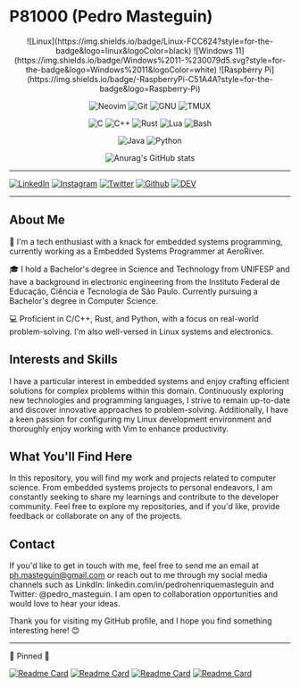 # P81000 (Pedro Masteguin) 
<div align="center">
![Linux](https://img.shields.io/badge/Linux-FCC624?style=for-the-badge&logo=linux&logoColor=black)
![Windows 11](https://img.shields.io/badge/Windows%2011-%230079d5.svg?style=for-the-badge&logo=Windows%2011&logoColor=white)
![Raspberry Pi](https://img.shields.io/badge/-RaspberryPi-C51A4A?style=for-the-badge&logo=Raspberry-Pi)

![Neovim](https://img.shields.io/badge/NeoVim-%2357A143.svg?&style=for-the-badge&logo=neovim&logoColor=white)
![Git](https://img.shields.io/badge/GIT-E44C30?style=for-the-badge&logo=git&logoColor=white)
![GNU](https://img.shields.io/badge/GNU%20Bash-4EAA25?style=for-the-badge&logo=GNU%20Bash&logoColor=white)
![TMUX](https://img.shields.io/badge/tmux-1BB91F?style=for-the-badge&logo=tmux&logoColor=white)

![C](https://img.shields.io/badge/c-%2300599C.svg?style=for-the-badge&logo=c&logoColor=white) 
![C++](https://img.shields.io/badge/c++-%2300599C.svg?style=for-the-badge&logo=c%2B%2B&logoColor=white)
![Rust](https://img.shields.io/badge/Rust-000000?style=for-the-badge&logo=rust&logoColor=white)
![Lua](https://img.shields.io/badge/Lua-2C2D72?style=for-the-badge&logo=lua&logoColor=white)
![Bash](https://img.shields.io/badge/Shell_Script-121011?style=for-the-badge&logo=gnu-bash&logoColor=white)

![Java](https://img.shields.io/badge/java-%23ED8B00.svg?style=for-the-badge&logo=openjdk&logoColor=white)
![Python](https://img.shields.io/badge/python-3670A0?style=for-the-badge&logo=python&logoColor=ffdd54)


![Anurag's GitHub stats](https://github-readme-stats.vercel.app/api?username=P81000&show_icons=true&theme=nord)
</div>

---

[![LinkedIn](https://img.shields.io/badge/LinkedIn-0077B5?style=for-the-badge&logo=linkedin&logoColor=white)](https://www.linkedin.com/in/pedrohenriquemasteguin) [![Instagram](https://img.shields.io/badge/Instagram-E4405F?style=for-the-badge&logo=instagram&logoColor=white)](https://instagram.com/pedro_masteguin)
[![Twitter](https://img.shields.io/badge/Twitter-1DA1F2?style=for-the-badge&logo=twitter&logoColor=white)](https://twitter.com/pedro_masteguin)
[![Github](https://img.shields.io/badge/GitHub-100000?style=for-the-badge&logo=github&logoColor=white)](https://github.com/P81000)
[![DEV](https://img.shields.io/badge/website-000000?style=for-the-badge&logo=About.me&logoColor=white)](https://dev.to/p81000)

---

## About Me
🤖 I'm a tech enthusiast with a knack for embedded systems programming, currently working as a Embedded Systems Programmer at AeroRiver.

🎓 I hold a Bachelor's degree in Science and Technology from UNIFESP and have a background in electronic engineering from the Instituto Federal de Educação, Ciência e Tecnologia de São Paulo. Currently pursuing a Bachelor's degree in Computer Science.

💻 Proficient in C/C++, Rust, and Python, with a focus on real-world problem-solving. I'm also well-versed in Linux systems and electronics.

## Interests and Skills
I have a particular interest in embedded systems and enjoy crafting efficient solutions for complex problems within this domain. Continuously exploring new technologies and programming languages, I strive to remain up-to-date and discover innovative approaches to problem-solving. Additionally, I have a keen passion for configuring my Linux development environment and thoroughly enjoy working with Vim to enhance productivity.

## What You'll Find Here
In this repository, you will find my work and projects related to computer science. From embedded systems projects to personal endeavors, I am constantly seeking to share my learnings and contribute to the developer community. Feel free to explore my repositories, and if you'd like, provide feedback or collaborate on any of the projects.

## Contact
If you'd like to get in touch with me, feel free to send me an email at ph.masteguin@gmail.com or reach out to me through my social media channels such as LinkdIn: linkedin.com/in/pedrohenriquemasteguin and Twitter: @pedro_masteguin. I am open to collaboration opportunities and would love to hear your ideas.

Thank you for visiting my GitHub profile, and I hope you find something interesting here! 😊

---

📌 Pinned 📌

[![Readme Card](https://github-readme-stats.vercel.app/api/pin/?username=P81000&repo=Masteguin.Neovim)](https://github.com/P81000/Masteguin.Neovim)
[![Readme Card](https://github-readme-stats.vercel.app/api/pin/?username=P81000&repo=Resume-EN)](https://github.com/P81000/Resume-EN)
[![Readme Card](https://github-readme-stats.vercel.app/api/pin/?username=P81000&repo=SocialSTD-TrelloReport)](https://github.com/P81000/SocialSTD-TrelloReport)
[![Readme Card](https://github-readme-stats.vercel.app/api/pin/?username=P81000&repo=ardupilot_mavmessage)](https://github.com/P81000/ardupilot_mavmessage)

